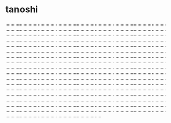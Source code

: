 # tanoshi

......................................................................................................................................................................................................................................................................................................................................................................................................................................................................................................................................................................................................................................................................................................................................................................................................................................................................................................................................................................................................................................................................................................................................................................................................................................................................................................................................................................................................................................................................................................................................................................................................................................................................................................................................................................................................................................................................................................................................................................................................................................................................................................................................................................................................................................................................